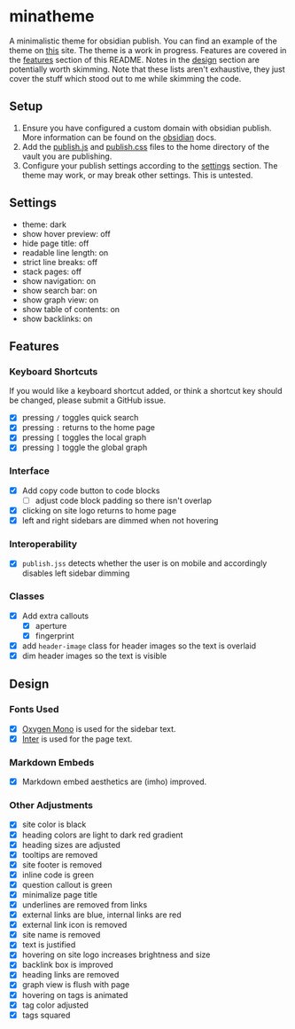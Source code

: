 # minatheme

A minimalistic theme for obsidian publish. You can find an example of the theme on [this](https://rokosphoenix.com) site. The theme is a work in progress. Features are covered in the [features](#features) section of this README. Notes in the [design](#design) section are potentially worth skimming. Note that these lists aren't exhaustive, they just cover the stuff which stood out to me while skimming the code.

## Setup

1. Ensure you have configured a custom domain with obsidian publish. More information can be found on the [obsidian](https://help.obsidian.md/Obsidian+Publish/Set+up+a+custom+domain) docs.
2. Add the [publish.js](publish.js) and [publish.css](publish.css) files to the home directory of the vault you are publishing.
3. Configure your publish settings according to the [settings](#settings) section. The theme may work, or may break other settings. This is untested.

## Settings

- theme: dark
- show hover preview: off
- hide page title: off
- readable line length: on
- strict line breaks: off
- stack pages: off
- show navigation: on
- show search bar: on
- show graph view: on
- show table of contents: on
- show backlinks: on

## Features

### Keyboard Shortcuts

If you would like a keyboard shortcut added, or think a shortcut key should be changed, please submit a GitHub issue.

- [x] pressing `/` toggles quick search
- [x] pressing `:` returns to the home page
- [x] pressing `[` toggles the local graph
- [x] pressing `]` toggle the global graph

### Interface

- [x] Add copy code button to code blocks
  - [ ] adjust code block padding so there isn't overlap
- [x] clicking on site logo returns to home page
- [x] left and right sidebars are dimmed when not hovering

### Interoperability

- [x] `publish.jss` detects whether the user is on mobile and accordingly disables left sidebar dimming

### Classes

- [x] Add extra callouts
  - [x] aperture
  - [x] fingerprint
- [x] add `header-image` class for header images so the text is overlaid
- [x] dim header images so the text is visible

## Design

### Fonts Used

- [x] [Oxygen Mono](https://fonts.google.com/specimen/Oxygen+Mono?query=oxygen+mono) is used for the sidebar text.
- [x] [Inter](https://fonts.google.com/specimen/Inter?query=inter) is used for the page text.

### Markdown Embeds
- [x] Markdown embed aesthetics are (imho) improved.

### Other Adjustments

- [x] site color is black
- [x] heading colors are light to dark red gradient
- [x] heading sizes are adjusted
- [x] tooltips are removed
- [x] site footer is removed
- [x] inline code is green
- [x] question callout is green
- [x] minimalize page title
- [x] underlines are removed from links
- [x] external links are blue, internal links are red
- [x] external link icon is removed
- [x] site name is removed
- [x] text is justified
- [x] hovering on site logo increases brightness and size
- [x] backlink box is improved
- [x] heading links are removed
- [x] graph view is flush with page
- [x] hovering on tags is animated
- [x] tag color adjusted
- [x] tags squared
